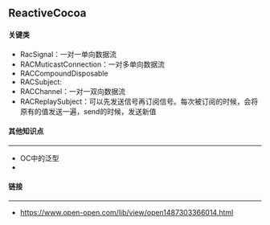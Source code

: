 ## ReactiveCocoa

#### 关键类

- RacSignal：一对一单向数据流
- RACMuticastConnection：一对多单向数据流
- RACCompoundDisposable
- RACSubject:
- RACChannel：一对一双向数据流
- RACReplaySubject：可以先发送信号再订阅信号。每次被订阅的时候，会将原有的值发送一遍，send的时候，发送新值



#### 其他知识点

------

- OC中的泛型
- 

#### 链接

----

- https://www.open-open.com/lib/view/open1487303366014.html